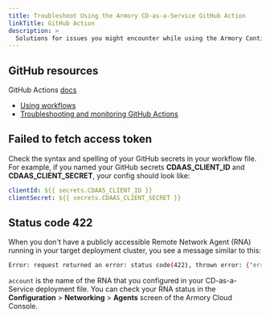 ```yaml
---
title: Troubleshoot Using the Armory CD-as-a-Service GitHub Action
linkTitle: GitHub Action
description: >
  Solutions for issues you might encounter while using the Armory Continuous Deployment-as-a-Service GitHub Action.
---
```


## GitHub resources

GitHub Actions [docs](https://docs.github.com/en/actions)

  - [Using workflows](https://docs.github.com/en/actions/using-workflows/about-workflows)
  - [Troubleshooting and monitoring GitHub Actions](https://docs.github.com/en/actions/monitoring-and-troubleshooting-workflows/about-monitoring-and-troubleshooting)

## Failed to fetch access token

Check the syntax and spelling of your GitHub secrets in your workflow file. For example, if you named your GitHub secrets **CDAAS_CLIENT_ID** and **CDAAS_CLIENT_SECRET**, your config should look like: 

```yaml
clientId: ${{ secrets.CDAAS_CLIENT_ID }}
clientSecret: ${{ secrets.CDAAS_CLIENT_SECRET }}
```

## Status code 422

When you don't have a publicly accessible Remote Network Agent (RNA) running in your target deployment cluster, you see a message similar to this:

```bash
Error: request returned an error: status code(422), thrown error: {"error_id":"c0b7c916-e28f-4f65-b29f-7343c899c168","errors":[{"message":"account 'aimeeu-local' does not exist","code":"42"}]}
```

`account` is the name of the RNA that you configured in your CD-as-a-Service deployment file. You can check your RNA status in the **Configuration** > **Networking** > **Agents** screen of the Armory Cloud Console.

